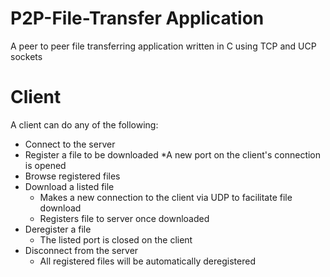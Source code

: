 # P2P-File-Transfer Application
A peer to peer file transferring application written in C using TCP and UCP sockets

# Client
A client can do any of the following:
* Connect to the server
* Register a file to be downloaded
  *A new port on the client's connection is opened
* Browse registered files
* Download a listed file
  * Makes a new connection to the client via UDP to facilitate file download
  * Registers file to server once downloaded
* Deregister a file
  * The listed port is closed on the client
* Disconnect from the server
  * All registered files will be automatically deregistered
